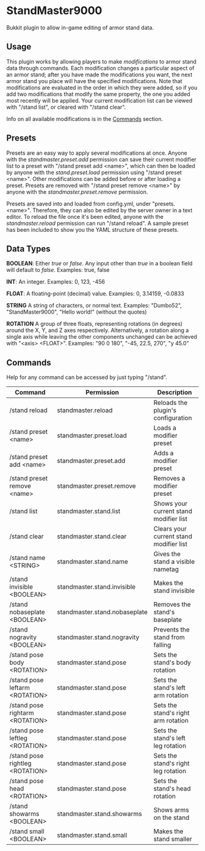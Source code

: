 # StandMaster9000
Bukkit plugin to allow in-game editing of armor stand data.

## Usage
This plugin works by allowing players to make *modifications* to armor stand data through commands. Each modification changes a particular aspect of an armor stand; after you have made the modifications you want, the next armor stand you place will have the specified modifications. Note that modifications are evaluated in the order in which they were added, so if you add two modifications that modify the same property, the one you added most recently will be applied. Your current modification list can be viewed with "/stand list", or cleared with "/stand clear".

Info on all available modifications is in the [Commands](#commands) section.

## Presets
Presets are an easy way to apply several modifications at once. Anyone with the *standmaster.preset.add* permission can save their current modifier list to a preset with "/stand preset add \<name\>", which can then be loaded by anyone with the *stand.preset.load* permission using "/stand preset \<name\>". Other modifications can be added before or after loading a preset. Presets are removed with "/stand preset remove \<name\>" by anyone with the *standmaster.preset.remove* permission.

Presets are saved into and loaded from config.yml, under "presets.\<name\>". Therefore, they can also be edited by the server owner in a text editor. To reload the file once it's been edited, anyone with the *standmaster.reload* permission can run "/stand reload". A sample preset has been included to show you the YAML structure of these presets.

## Data Types
**BOOLEAN**: Either *true* or *false*. Any input other than *true* in a boolean field will default to *false*. Examples: true, false

**INT**: An integer. Examples: 0, 123, -456

**FLOAT**: A floating-point (decimal) value. Examples: 0, 3.14159, -0.0833

**STRING** A string of characters, or normal text. Examples: "Dumbo52", "StandMaster9000", "Hello world!" (without the quotes)

**ROTATION** A group of three floats, representing rotations (in degrees) around the X, Y, and Z axes respectively. Alternatively, a rotation along a single axis while leaving the other components unchanged can be achieved with "\<axis\> \<FLOAT\>". Examples: "90 0 180", "-45, 22.5, 270", "y 45.0"

## Commands
Help for any command can be accessed by just typing "/stand".

| Command                           | Permission                    | Description                             |
| --------------------------------- | ----------------------------- | --------------------------------------- |
| /stand reload                     | standmaster.reload            | Reloads the plugin's configuration      |
| /stand preset \<name\>            | standmaster.preset.load       | Loads a modifier preset                 |
| /stand preset add \<name\>        | standmaster.preset.add        | Adds a modifier preset                  |
| /stand preset remove \<name\>     | standmaster.preset.remove     | Removes a modifier preset               |
| /stand list                       | standmaster.stand.list        | Shows your current stand modifier list  |
| /stand clear                      | standmaster.stand.clear       | Clears your current stand modifier list |
| /stand name \<STRING\>            | standmaster.stand.name        | Gives the stand a visible nametag       |
| /stand invisible \<BOOLEAN\>      | standmaster.stand.invisible   | Makes the stand invisible               |
| /stand nobaseplate \<BOOLEAN\>    | standmaster.stand.nobaseplate | Removes the stand's baseplate           |
| /stand nogravity \<BOOLEAN\>      | standmaster.stand.nogravity   | Prevents the stand from falling         |
| /stand pose body \<ROTATION\>     | standmaster.stand.pose        | Sets the stand's body rotation          |
| /stand pose leftarm \<ROTATION\>  | standmaster.stand.pose        | Sets the stand's left arm rotation      |
| /stand pose rightarm \<ROTATION\> | standmaster.stand.pose        | Sets the stand's right arm rotation     |
| /stand pose leftleg \<ROTATION\>  | standmaster.stand.pose        | Sets the stand's left leg rotation      |
| /stand pose rightleg \<ROTATION\> | standmaster.stand.pose        | Sets the stand's right leg rotation     |
| /stand pose head \<ROTATION\>     | standmaster.stand.pose        | Sets the stand's head rotation          |
| /stand showarms \<BOOLEAN\>       | standmaster.stand.showarms    | Shows arms on the stand                 |
| /stand small \<BOOLEAN\>          | standmaster.stand.small       | Makes the stand smaller                 |
